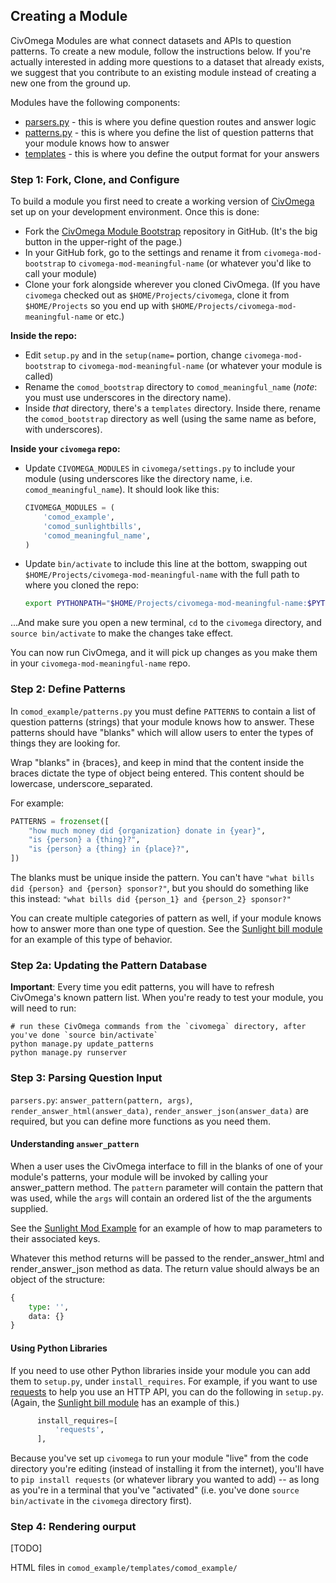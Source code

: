 ## Creating a Module
CivOmega Modules are what connect datasets and APIs to question patterns.  To create a new module, follow the instructions below.  If you're actually interested in adding more questions to a dataset that already exists, we suggest that you contribute to an existing module instead of creating a new one from the ground up.

Modules have the following components:

- [parsers.py](https://github.com/CivOmega/civomega-mod-bootstrap/blob/master/comod_bootstrap/parser.py) - this is where you define question routes and answer logic
- [patterns.py](https://github.com/CivOmega/civomega-mod-bootstrap/blob/master/comod_bootstrap/patterns.py) - this is where you define the list of question patterns that your module knows how to answer
- [templates](https://github.com/CivOmega/civomega-mod-bootstrap/blob/master/comod_bootstrap/templates) - this is where you define the output format for your answers

### Step 1: Fork, Clone, and Configure

To build a module you first need to create a working version of [CivOmega](https://github.com/CivOmega/civomega) set up on your development environment.  Once this is done:

* Fork the [CivOmega Module Bootstrap](https://github.com/CivOmega/civomega-mod-bootstrap) repository in GitHub. (It's the big button in the upper-right of the page.)
* In your GitHub fork, go to the settings and rename it from `civomega-mod-bootstrap` to `civomega-mod-meaningful-name` (or whatever you'd like to call your module)
* Clone your fork alongside wherever you cloned CivOmega. (If you have `civomega` checked out as `$HOME/Projects/civomega`, clone it from `$HOME/Projects` so you end up with `$HOME/Projects/civomega-mod-meaningful-name` or etc.)

**Inside the repo:**

* Edit `setup.py` and in the `setup(name=` portion, change `civomega-mod-bootstrap` to `civomega-mod-meaningful-name` (or whatever your module is called)
* Rename the `comod_bootstrap` directory to `comod_meaningful_name` (*note*: you must use underscores in the directory name).
* Inside *that* directory, there's a `templates` directory. Inside there, rename the `comod_bootstrap` directory as well (using the same name as before, with underscores).

**Inside your `civomega` repo:**

* Update `CIVOMEGA_MODULES` in `civomega/settings.py` to include your module (using underscores like the directory name, i.e. `comod_meaningful_name`). It should look like this:

    ```python
    CIVOMEGA_MODULES = (
        'comod_example',
        'comod_sunlightbills',
        'comod_meaningful_name',
    )
    ```

* Update `bin/activate` to include this line at the bottom, swapping out `$HOME/Projects/civomega-mod-meaningful-name` with the full path to where you cloned the repo:

    ```bash
    export PYTHONPATH="$HOME/Projects/civomega-mod-meaningful-name:$PYTHONPATH"
    ```

...And make sure you open a new terminal, `cd` to the `civomega` directory, and `source bin/activate` to make the changes take effect.

You can now run CivOmega, and it will pick up changes as you make them in your `civomega-mod-meaningful-name` repo.

### Step 2: Define Patterns

In `comod_example/patterns.py` you must define `PATTERNS` to contain a list of question patterns (strings) that your module knows how to answer.  These patterns should have "blanks" which will allow users to enter the types of things they are looking for.

Wrap "blanks" in {braces}, and keep in mind that the content inside the braces dictate the type of object being entered.  This content should be lowercase, underscore_separated.

For example:

```python
PATTERNS = frozenset([
    "how much money did {organization} donate in {year}",
    "is {person} a {thing}?",
    "is {person} a {thing} in {place}?",
])
```

The blanks must be unique inside the pattern. You can't have `"what bills did {person} and {person} sponsor?"`, but you should do something like this instead: `"what bills did {person_1} and {person_2} sponsor?"`

You can create multiple categories of pattern as well, if your module knows how to answer more than one type of question.  See the [Sunlight bill module](https://github.com/CivOmega/civomega-mod-sunlightbills) for an example of this type of behavior.

### Step 2a: Updating the Pattern Database

**Important**: Every time you edit patterns, you will have to refresh CivOmega's known pattern list.  When you're ready to test your module, you will need to run:

```shell
# run these CivOmega commands from the `civomega` directory, after you've done `source bin/activate`
python manage.py update_patterns
python manage.py runserver
```

### Step 3: Parsing Question Input

`parsers.py`: `answer_pattern(pattern, args)`, `render_answer_html(answer_data)`, `render_answer_json(answer_data)` are required, but you can define more functions as you need them.


#### Understanding `answer_pattern`
When a user uses the CivOmega interface to fill in the blanks of one of your module's patterns, your module will be invoked by calling your answer_pattern method.  The `pattern` parameter will contain the pattern that was used, while the `args` will contain an ordered list of the the arguments supplied.

See the [Sunlight Mod Example](https://github.com/CivOmega/civomega-mod-sunlightbills) for an example of how to map parameters to their associated keys.

Whatever this method returns will be passed to the render_answer_html and render_answer_json method as data.  The return value should always be an object of the structure:

```python
{
    type: '',
    data: {}
}
```


#### Using Python Libraries
If you need to use other Python libraries inside your module you can add them to `setup.py`, under `install_requires`. For example, if you want to use [requests](http://docs.python-requests.org/en/latest/) to help you use an HTTP API, you can do the following in `setup.py`. (Again, the [Sunlight bill module](https://github.com/CivOmega/civomega-mod-sunlightbills) has an example of this.)

```python
      install_requires=[
          'requests',
      ],
```

Because you've set up `civomega` to run your module "live" from the code directory you're editing (instead of installing it from the internet), you'll have to `pip install requests` (or whatever library you wanted to add) -- as long as you're in a terminal that you've "activated" (i.e. you've done `source bin/activate` in the `civomega` directory first).

### Step 4: Rendering ourput

[TODO]

HTML files in `comod_example/templates/comod_example/`
